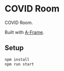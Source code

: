 # COVID Room

COVID Room.

Built with [A-Frame](https://aframe.io).

## Setup

```sh
npm install
npm run start
```

